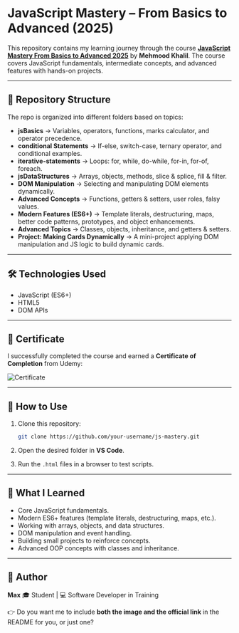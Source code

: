 # JavaScript Mastery – From Basics to Advanced (2025)

This repository contains my learning journey through the course **[JavaScript Mastery From Basics to Advanced 2025](https://www.udemy.com/)** by **Mehmood Khalil**.
The course covers JavaScript fundamentals, intermediate concepts, and advanced features with hands-on projects.

---

## 📂 Repository Structure

The repo is organized into different folders based on topics:

* **jsBasics** → Variables, operators, functions, marks calculator, and operator precedence.
* **conditional Statements** → If-else, switch-case, ternary operator, and conditional examples.
* **iterative-statements** → Loops: for, while, do-while, for-in, for-of, foreach.
* **jsDataStructures** → Arrays, objects, methods, slice & splice, fill & filter.
* **DOM Manipulation** → Selecting and manipulating DOM elements dynamically.
* **Advanced Concepts** → Functions, getters & setters, user roles, falsy values.
* **Modern Features (ES6+)** → Template literals, destructuring, maps, better code patterns, prototypes, and object enhancements.
* **Advanced Topics** → Classes, objects, inheritance, and getters & setters.
* **Project: Making Cards Dynamically** → A mini-project applying DOM manipulation and JS logic to build dynamic cards.

---

## 🛠️ Technologies Used

* JavaScript (ES6+)
* HTML5
* DOM APIs

---

## 📜 Certificate

I successfully completed the course and earned a **Certificate of Completion** from Udemy:

![Certificate](![https://www.udemy.com/certificate/UC-cf2cef01-bbcb-43bb-ad0a-9f86304c2551/]()
)

---

## 🚀 How to Use

1. Clone this repository:

   ```bash
   git clone https://github.com/your-username/js-mastery.git
   ```
2. Open the desired folder in **VS Code**.
3. Run the `.html` files in a browser to test scripts.

---

## 📌 What I Learned

* Core JavaScript fundamentals.
* Modern ES6+ features (template literals, destructuring, maps, etc.).
* Working with arrays, objects, and data structures.
* DOM manipulation and event handling.
* Building small projects to reinforce concepts.
* Advanced OOP concepts with classes and inheritance.

---

## 🔗 Author

**Max**
🎓 Student | 💻 Software Developer in Training


👉 Do you want me to include **both the image and the official link** in the README for you, or just one?

